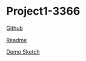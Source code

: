 # Project1-3366

[Github](https://github.com/The-Fireplace/Project1-3366)

[Readme](https://the-fireplace.github.io/Project1-3366)

[Demo Sketch](https://the-fireplace.github.io/Project1-3366/hci-project1/)
